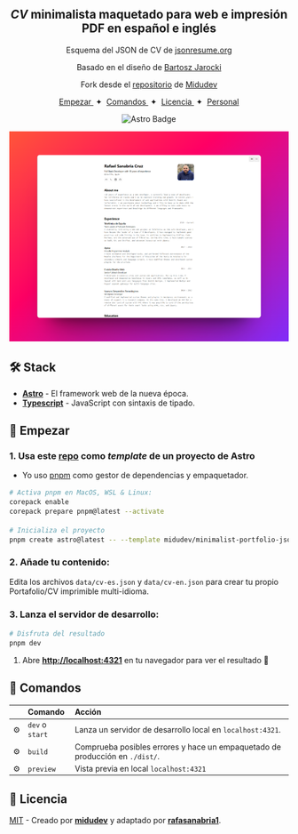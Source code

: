 <div align="center">
<h2>
    <em>CV</em> minimalista maquetado para web e impresión PDF en español e inglés
</h2>
<p>
    Esquema del JSON de CV de <a href="https://jsonresume.org/schema/">jsonresume.org</a>
</p>

<p>
    Basado en el diseño de <a href="https://github.com/BartoszJarocki/cv">Bartosz Jarocki</a>
</p>

<p>
    Fork desde el <a href="https://github.com/midudev/minimalist-portfolio-json">repositorio</a> de <a href="https://midu.dev">Midudev</a>
</p>

</div>

<div align="center">
    <a href="#🚀-empezar">
        Empezar
    </a>
    <span>&nbsp;✦&nbsp;</span>
    <a href="#🧞-comandos">
        Comandos
    </a>
    <span>&nbsp;✦&nbsp;</span>
    <a href="#🔑-licencia">
        Licencia
    </a>
    <span>&nbsp;✦&nbsp;</span>
    <a href="https://midu.dev">
        Personal
    </a>
   
</div>

<p></p>

<div align="center">

![Astro Badge](https://img.shields.io/badge/Astro-BC52EE?logo=astro&logoColor=fff&style=flat)

</div>

<img src="portada.png"></img>

## 🛠️ Stack

- [**Astro**](https://astro.build/) - El framework web de la nueva época.
- [**Typescript**](https://www.typescriptlang.org/) - JavaScript con sintaxis de tipado.

## 🚀 Empezar

### 1. Usa este [repo](https://github.com/rafasanabria1/minimalist-portfolio-json) como _template_ de un proyecto de Astro

- Yo uso [pnpm](https://pnpm.io/installation) como gestor de dependencias y empaquetador.

```bash
# Activa pnpm en MacOS, WSL & Linux:
corepack enable
corepack prepare pnpm@latest --activate

# Inicializa el proyecto
pnpm create astro@latest -- --template midudev/minimalist-portfolio-json
```

### 2. Añade tu contenido:

Edita los archivos `data/cv-es.json` y `data/cv-en.json` para crear tu propio Portafolio/CV imprimible multi-idioma.

### 3. Lanza el servidor de desarrollo:

```bash
# Disfruta del resultado
pnpm dev
```

1. Abre [**http://localhost:4321**](http://localhost:4321/) en tu navegador para ver el resultado 🚀

## 🧞 Comandos

|     | Comando         | Acción                                                                       |
| :-- | :-------------- | :--------------------------------------------------------------------------- |
| ⚙️  | `dev` o `start` | Lanza un servidor de desarrollo local en `localhost:4321`.                   |
| ⚙️  | `build`         | Comprueba posibles errores y hace un empaquetado de producción en `./dist/`. |
| ⚙️  | `preview`       | Vista previa en local `localhost:4321`                                       |

## 🔑 Licencia

[MIT](LICENSE.txt) - Creado por [**midudev**](https://midu.dev) y adaptado por [**rafasanabria1**](https://www.github.com/rafasanabria1).
